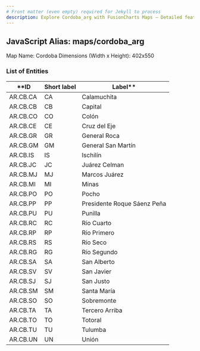 ```yaml
---
# Front matter (even empty) required for Jekyll to process
description: Explore Cordoba_arg with FusionCharts Maps – Detailed features for seamless integration. Try now & enhance your data visualization today! 
---
```


## JavaScript Alias: maps/cordoba_arg

Map Name: Cordoba
Dimensions (Width x Height): 402x550

### List of Entities

**ID  | Short label | Label**
---|---|---|                  
AR.CB.CA  | CA      | Calamuchita                 
AR.CB.CB  | CB      | Capital                     
AR.CB.CO  | CO      | Colón                       
AR.CB.CE  | CE      | Cruz del Eje                
AR.CB.GR  | GR      | General Roca                
AR.CB.GM  | GM      | General San Martín          
AR.CB.IS  | IS      | Ischilín                    
AR.CB.JC  | JC      | Juárez Celman               
AR.CB.MJ  | MJ      | Marcos Juárez               
AR.CB.MI  | MI      | Minas                       
AR.CB.PO  | PO      | Pocho                       
AR.CB.PP  | PP      | Presidente Roque Sáenz Peña 
AR.CB.PU  | PU      | Punilla                     
AR.CB.RC  | RC      | Río Cuarto                  
AR.CB.RP  | RP      | Río Primero                 
AR.CB.RS  | RS      | Río Seco                    
AR.CB.RG  | RG      | Río Segundo                 
AR.CB.SA  | SA      | San Alberto                 
AR.CB.SV  | SV      | San Javier                  
AR.CB.SJ  | SJ      | San Justo                   
AR.CB.SM  | SM      | Santa María                 
AR.CB.SO  | SO      | Sobremonte                  
AR.CB.TA  | TA      | Tercero Arriba               
AR.CB.TO  | TO      | Totoral                     
AR.CB.TU  | TU      | Tulumba                     
AR.CB.UN  | UN      | Unión                       
